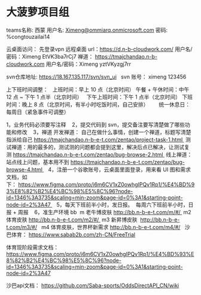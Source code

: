 # 大菠萝项目组

teams名称: 西蒙
用户名: Ximeng@ommiarq.onmicrosoft.com
密码: %congtouzailai14

云桌面访问： 先登录vpn
 远程桌面 url：https://d.n-b-cloudwork.com/ 用户名/密码：Ximeng EtVK3ba7rCj7 
禅道： https://tmajchandao.n-b-cloudwork.com 用户名/密码：Ximeng yztVKyzgj7rr

svn仓库地址: https://18.167.135.117/svn/svn_ui
  svn 账号： ximeng 123456

上下班时间调整：
 
上班时间：早上 10 点（北京时间）
午餐 + 午休时间：中午 12 点 ~ 下午 1 点半（北京时间）
 
下午上班时间：下午 1 点半（北京时间）
下班时间：晚上 8 点（北京时间，有半小时吃饭时间，自己安排）
 
 
 
统一休息日：每周日（紧急事件可调整）

1，业务代码必须要写注释
 
 2，提交代码到 svn，提交备注要写清楚做了哪些功能和修改
 
 3，禅道 开发禅道：
自己在做什么事情，创建一个禅道，标题写清楚指派给自己 https://tmajchandao.n-b-e-t.com/zentao/project-task-1.html 
测试禅道：用的最多的，测试测的问题都会提到这里，解决后点已解决，让测试复测 https://tmajchandao.n-b-e-t.com/zentao/bug-browse-2.html 
线上禅道：站点线上问题，基本用不到 https://tmajchandao.n-b-e-t.com/zentao/bug-browse-4.html 
 
4，注册一个谷歌账号，云桌面里面登录，用来看 UI 图和需求文档，如下： https://www.figma.com/proto/i6m6CV1xZ0owhgIPQv1Rp1/%E4%BD%93%E8%82%B2%E4%BC%98%E5%8C%96?node-id=1346%3A3735&scaling=min-zoom&page-id=0%3A1&starting-point-node-id=2%3A47 
 
5，每天下班前半小时，发日报。 
每周六下班前半小时，日报 + 周报 
 
6，准生产环境 bb 
m 老牛博皮肤 http://bb.n-b-e-t.com/m/#/ 
m2 体育皮肤 http://bb.n-b-e-t.com/m2/#/ 
m3 新昇博皮肤  http://bb.n-b-e-t.com/m3/#/
 
m4 体育皮肤，世界杯新需求 http://bb.n-b-e-t.com/m4/#/
 
沙巴体育： https://www.sabab2b.com/zh-CN/FreeTrial

体育现阶段需求文档： 
https://www.figma.com/proto/i6m6CV1xZ0owhgIPQv1Rp1/%E4%BD%93%E8%82%B2%E4%BC%98%E5%8C%96?node-id=1346%3A3735&scaling=min-zoom&page-id=0%3A1&starting-point-node-id=2%3A47

沙巴api文档： https://github.com/Saba-sports/OddsDirectAPI_CN/wiki